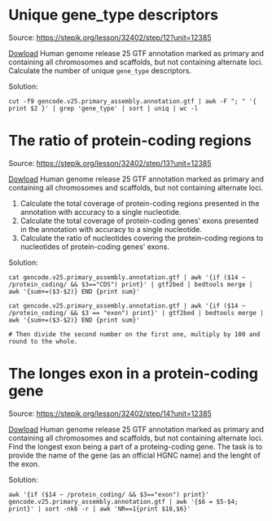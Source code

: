 # Unique gene_type descriptors

Source: https://stepik.org/lesson/32402/step/12?unit=12385

[Dowload](https://www.gencodegenes.org/human/release_25.html) Human genome release 25 GTF annotation marked as primary and containing all chromosomes and scaffolds, but not containing alternate loci.
Calculate the number of unique `gene_type` descriptors.

Solution:

```
cut -f9 gencode.v25.primary_assembly.annotation.gtf | awk -F "; " '{ print $2 }' | grep 'gene_type' | sort | uniq | wc -l
```


# The ratio of protein-coding regions

Source: https://stepik.org/lesson/32402/step/13?unit=12385

[Dowload](https://www.gencodegenes.org/human/release_25.html) Human genome release 25 GTF annotation marked as primary and containing all chromosomes and scaffolds, but not containing alternate loci.
1. Calculate the total coverage of protein-coding regions presented in the annotation with accuracy to a single nucleotide.
2. Calculate the total coverage of protein-coding genes' exons presented in the annotation with accuracy to a single nucleotide.
3. Calculate the ratio of nucleotides covering the protein-coding regions to nucleotides of protein-coding genes' exons.

Solution:

```
cat gencode.v25.primary_assembly.annotation.gtf | awk '{if ($14 ~ /protein_coding/ && $3=="CDS") print}' | gtf2bed | bedtools merge | awk '{sum+=($3-$2)} END {print sum}'

cat gencode.v25.primary_assembly.annotation.gtf | awk '{if ($14 ~ /protein_coding/ && $3 == "exon") print}' | gtf2bed | bedtools merge | awk '{sum+=($3-$2)} END {print sum}'

# Then divide the second number on the first one, multiply by 100 and round to the whole.
```


# The longes exon in a protein-coding gene

Source: https://stepik.org/lesson/32402/step/14?unit=12385

[Dowload](https://www.gencodegenes.org/human/release_25.html) Human genome release 25 GTF annotation marked as primary and containing all chromosomes and scaffolds, but not containing alternate loci.
Find the longest exon being a part of a proteing-coding gene. The task is to provide the name of the gene (as an official HGNC name) and the lenght of the exon.

Solution:

```
awk '{if ($14 ~ /protein_coding/ && $3=="exon") print}' gencode.v25.primary_assembly.annotation.gtf | awk '{$6 = $5-$4; print}' | sort -nk6 -r | awk 'NR==1{print $18,$6}'
```





